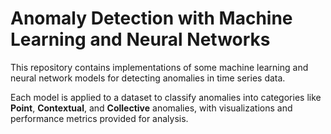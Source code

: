 # Anomaly Detection with Machine Learning and Neural Networks

This repository contains implementations of some machine learning and neural network models for detecting anomalies in time series data. 

Each model is applied to a dataset to classify anomalies into categories like **Point**, **Contextual**, and **Collective** anomalies, with visualizations and performance metrics provided for analysis.
